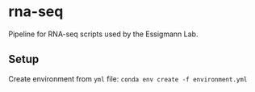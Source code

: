 # rna-seq
Pipeline for RNA-seq scripts used by the Essigmann Lab.

## Setup
Create environment from `yml` file: 
`conda env create -f environment.yml`
